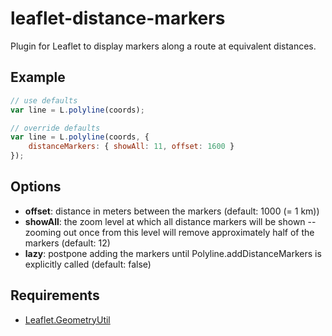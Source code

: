 # leaflet-distance-markers

Plugin for Leaflet to display markers along a route at equivalent distances.

## Example

```javascript
// use defaults
var line = L.polyline(coords);

// override defaults
var line = L.polyline(coords, {
	distanceMarkers: { showAll: 11, offset: 1600 }
});
```

## Options

 * **offset**: distance in meters between the markers (default: 1000 (= 1 km))
 * **showAll**: the zoom level at which all distance markers will be shown -- zooming out once from this level will remove approximately half of the markers (default: 12)
 * **lazy**: postpone adding the markers until Polyline.addDistanceMarkers is explicitly called (default: false)

## Requirements

 * [Leaflet.GeometryUtil](https://github.com/makinacorpus/Leaflet.GeometryUtil)

